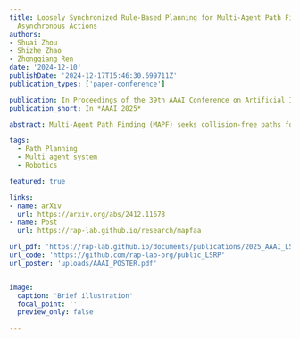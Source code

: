 ```yaml
---
title: Loosely Synchronized Rule-Based Planning for Multi-Agent Path Finding with
  Asynchronous Actions
authors:
- Shuai Zhou
- Shizhe Zhao
- Zhongqiang Ren
date: '2024-12-10'
publishDate: '2024-12-17T15:46:30.699711Z'
publication_types: ['paper-conference']

publication: In Proceedings of the 39th AAAI Conference on Artificial Intelligence
publication_short: In *AAAI 2025*

abstract: Multi-Agent Path Finding (MAPF) seeks collision-free paths for multiple agents from their respective starting locations to their respective goal locations while minimizing path costs. Although many MAPF algorithms were developed and can handle up to thousands of agents, they usually rely on the assumption that each action of the agent takes a time unit, and the actions of all agents are synchronized in a sense that the actions of agents start at the same discrete time step, which may limit their use in practice. Only a few algorithms were developed to address asynchronous actions, and they all lie on one end of the spectrum, focusing on finding optimal solutions with limited scalability. This paper develops new planners that lie on the other end of the spectrum, trading off solution quality for scalability, by finding an unbounded suboptimal solution for many agents. Our method leverages both search methods (LSS) in handling asynchronous actions and rule-based planning methods (PIBT) for MAPF. We analyze the properties of our method and test it against several baselines with up to 1000 agents in various maps. Given a runtime limit, our method can handle an order of magnitude more agents than the baselines with about 25% longer makespan.

tags:
  - Path Planning
  - Multi agent system
  - Robotics

featured: true

links:
- name: arXiv
  url: https://arxiv.org/abs/2412.11678
- name: Post
  url: https://rap-lab.github.io/research/mapfaa 

url_pdf: 'https://rap-lab.github.io/documents/publications/2025_AAAI_LSRP_ShuaiZhou.pdf'
url_code: 'https://github.com/rap-lab-org/public_LSRP'
url_poster: 'uploads/AAAI_POSTER.pdf'


image:
  caption: 'Brief illustration'
  focal_point: ''
  preview_only: false
 
---
```

